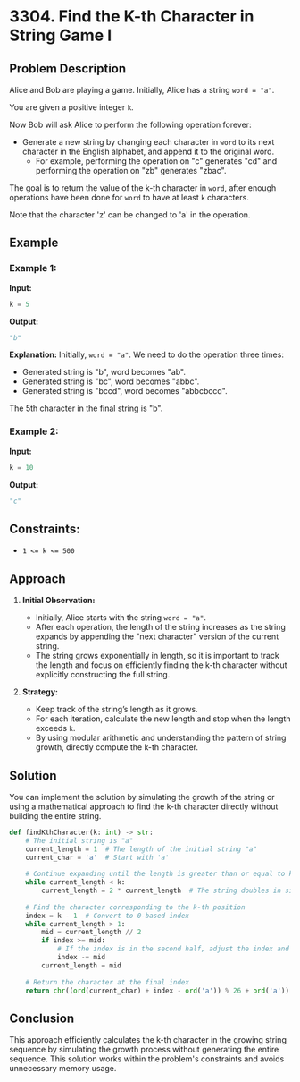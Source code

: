 
# 3304. Find the K-th Character in String Game I

## Problem Description

Alice and Bob are playing a game. Initially, Alice has a string `word = "a"`.

You are given a positive integer `k`.

Now Bob will ask Alice to perform the following operation forever:

- Generate a new string by changing each character in `word` to its next character in the English alphabet, and append it to the original word.
    - For example, performing the operation on "c" generates "cd" and performing the operation on "zb" generates "zbac".

The goal is to return the value of the k-th character in `word`, after enough operations have been done for `word` to have at least `k` characters.

Note that the character 'z' can be changed to 'a' in the operation.

## Example

### Example 1:
**Input:**
```python
k = 5
```

**Output:**
```python
"b"
```

**Explanation:**
Initially, `word = "a"`. We need to do the operation three times:

- Generated string is "b", word becomes "ab".
- Generated string is "bc", word becomes "abbc".
- Generated string is "bccd", word becomes "abbcbccd".

The 5th character in the final string is "b".

### Example 2:
**Input:**
```python
k = 10
```

**Output:**
```python
"c"
```

## Constraints:
- `1 <= k <= 500`

## Approach

1. **Initial Observation:**
   - Initially, Alice starts with the string `word = "a"`.
   - After each operation, the length of the string increases as the string expands by appending the "next character" version of the current string.
   - The string grows exponentially in length, so it is important to track the length and focus on efficiently finding the k-th character without explicitly constructing the full string.

2. **Strategy:**
   - Keep track of the string’s length as it grows.
   - For each iteration, calculate the new length and stop when the length exceeds `k`.
   - By using modular arithmetic and understanding the pattern of string growth, directly compute the k-th character.

## Solution

You can implement the solution by simulating the growth of the string or using a mathematical approach to find the k-th character directly without building the entire string.

```python
def findKthCharacter(k: int) -> str:
    # The initial string is "a"
    current_length = 1  # The length of the initial string "a"
    current_char = 'a'  # Start with 'a'
    
    # Continue expanding until the length is greater than or equal to k
    while current_length < k:
        current_length = 2 * current_length  # The string doubles in size each time
    
    # Find the character corresponding to the k-th position
    index = k - 1  # Convert to 0-based index
    while current_length > 1:
        mid = current_length // 2
        if index >= mid:
            # If the index is in the second half, adjust the index and continue
            index -= mid
        current_length = mid
    
    # Return the character at the final index
    return chr((ord(current_char) + index - ord('a')) % 26 + ord('a'))
```

## Conclusion

This approach efficiently calculates the k-th character in the growing string sequence by simulating the growth process without generating the entire sequence. This solution works within the problem's constraints and avoids unnecessary memory usage.
